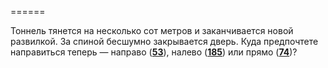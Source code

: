 ======

Тоннель тянется на несколько сот метров и заканчивается новой развилкой. За спиной бесшумно закрывается дверь. Куда предпочтете направиться теперь — направо ([**53**](#n_53)), налево ([**185**](#n_185)) или прямо ([**74**](#n_74))?

